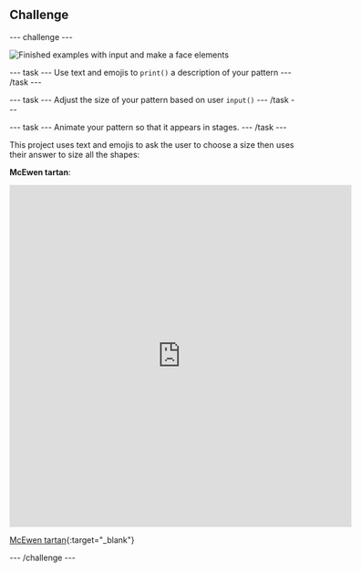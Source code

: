 ## Challenge

--- challenge ---

![Finished examples with input and make a face elements](images/upgrade.gif)

--- task ---
Use text and emojis to `print()` a description of your pattern
--- /task ---

--- task ---
Adjust the size of your pattern based on user `input()`
--- /task ---

--- task ---
Animate your pattern so that it appears in stages.
--- /task ---

This project uses text and emojis to ask the user to choose a size then uses their answer to size all the shapes:

**McEwen tartan**: 
<iframe src="https://editor.raspberrypi.org/en/embed/viewer/mcewen-tartan-example" width="600" height="600" frameborder="0" marginwidth="0" marginheight="0" allowfullscreen>
</iframe>

[McEwen tartan](https://editor.raspberrypi.org/en/projects/mcewen-tartan-example){:target="_blank"}


--- /challenge ---

